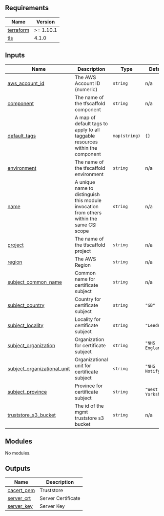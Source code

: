 <!-- BEGIN_TF_DOCS -->
<!-- markdownlint-disable -->
<!-- vale off -->

## Requirements

| Name | Version |
|------|---------|
| <a name="requirement_terraform"></a> [terraform](#requirement\_terraform) | >= 1.10.1 |
| <a name="requirement_tls"></a> [tls](#requirement\_tls) | 4.1.0 |
## Inputs

| Name | Description | Type | Default | Required |
|------|-------------|------|---------|:--------:|
| <a name="input_aws_account_id"></a> [aws\_account\_id](#input\_aws\_account\_id) | The AWS Account ID (numeric) | `string` | n/a | yes |
| <a name="input_component"></a> [component](#input\_component) | The name of the tfscaffold component | `string` | n/a | yes |
| <a name="input_default_tags"></a> [default\_tags](#input\_default\_tags) | A map of default tags to apply to all taggable resources within the component | `map(string)` | `{}` | no |
| <a name="input_environment"></a> [environment](#input\_environment) | The name of the tfscaffold environment | `string` | n/a | yes |
| <a name="input_name"></a> [name](#input\_name) | A unique name to distinguish this module invocation from others within the same CSI scope | `string` | n/a | yes |
| <a name="input_project"></a> [project](#input\_project) | The name of the tfscaffold project | `string` | n/a | yes |
| <a name="input_region"></a> [region](#input\_region) | The AWS Region | `string` | n/a | yes |
| <a name="input_subject_common_name"></a> [subject\_common\_name](#input\_subject\_common\_name) | Common name for certificate subject | `string` | n/a | yes |
| <a name="input_subject_country"></a> [subject\_country](#input\_subject\_country) | Country for certificate subject | `string` | `"GB"` | no |
| <a name="input_subject_locality"></a> [subject\_locality](#input\_subject\_locality) | Locality for certificate subject | `string` | `"Leeds"` | no |
| <a name="input_subject_organization"></a> [subject\_organization](#input\_subject\_organization) | Organization for certificate subject | `string` | `"NHS England"` | no |
| <a name="input_subject_organizational_unit"></a> [subject\_organizational\_unit](#input\_subject\_organizational\_unit) | Organizational unit for certificate subject | `string` | `"NHS Notify"` | no |
| <a name="input_subject_province"></a> [subject\_province](#input\_subject\_province) | Province for certificate subject | `string` | `"West Yorkshire"` | no |
| <a name="input_truststore_s3_bucket"></a> [truststore\_s3\_bucket](#input\_truststore\_s3\_bucket) | The id of the mgmt truststore s3 bucket | `string` | n/a | yes |
## Modules

No modules.
## Outputs

| Name | Description |
|------|-------------|
| <a name="output_cacert_pem"></a> [cacert\_pem](#output\_cacert\_pem) | Truststore |
| <a name="output_server_crt"></a> [server\_crt](#output\_server\_crt) | Server Certificate |
| <a name="output_server_key"></a> [server\_key](#output\_server\_key) | Server Key |
<!-- vale on -->
<!-- markdownlint-enable -->
<!-- END_TF_DOCS -->
